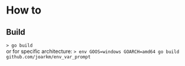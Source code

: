 # How to
## Build
`> go build`  
or for specific architecture: `> env GOOS=windows GOARCH=amd64 go build github.com/joarkm/env_var_prompt`
